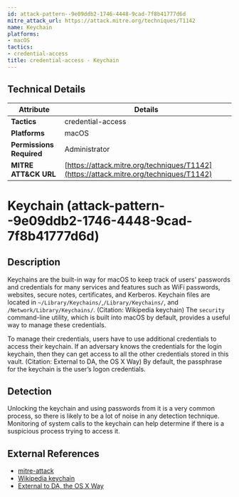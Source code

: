 ```yaml
---
id: attack-pattern--9e09ddb2-1746-4448-9cad-7f8b41777d6d
mitre_attack_url: https://attack.mitre.org/techniques/T1142
name: Keychain
platforms:
- macOS
tactics:
- credential-access
title: credential-access - Keychain
---
```


## Technical Details

| Attribute | Details |
|-----------|----------|
| **Tactics** | credential-access |
| **Platforms** | macOS |
| **Permissions Required** | Administrator |
| **MITRE ATT&CK URL** | [https://attack.mitre.org/techniques/T1142](https://attack.mitre.org/techniques/T1142) |

# Keychain (attack-pattern--9e09ddb2-1746-4448-9cad-7f8b41777d6d)

## Description
Keychains are the built-in way for macOS to keep track of users' passwords and credentials for many services and features such as WiFi passwords, websites, secure notes, certificates, and Kerberos. Keychain files are located in <code>~/Library/Keychains/</code>,<code>/Library/Keychains/</code>, and <code>/Network/Library/Keychains/</code>. (Citation: Wikipedia keychain) The <code>security</code> command-line utility, which is built into macOS by default, provides a useful way to manage these credentials.

To manage their credentials, users have to use additional credentials to access their keychain. If an adversary knows the credentials for the login keychain, then they can get access to all the other credentials stored in this vault. (Citation: External to DA, the OS X Way) By default, the passphrase for the keychain is the user’s logon credentials.

## Detection
Unlocking the keychain and using passwords from it is a very common process, so there is likely to be a lot of noise in any detection technique. Monitoring of system calls to the keychain can help determine if there is a suspicious process trying to access it.

## External References
- [mitre-attack](https://attack.mitre.org/techniques/T1142)
- [Wikipedia keychain](https://en.wikipedia.org/wiki/Keychain_(software))
- [External to DA, the OS X Way](http://www.slideshare.net/StephanBorosh/external-to-da-the-os-x-way)
